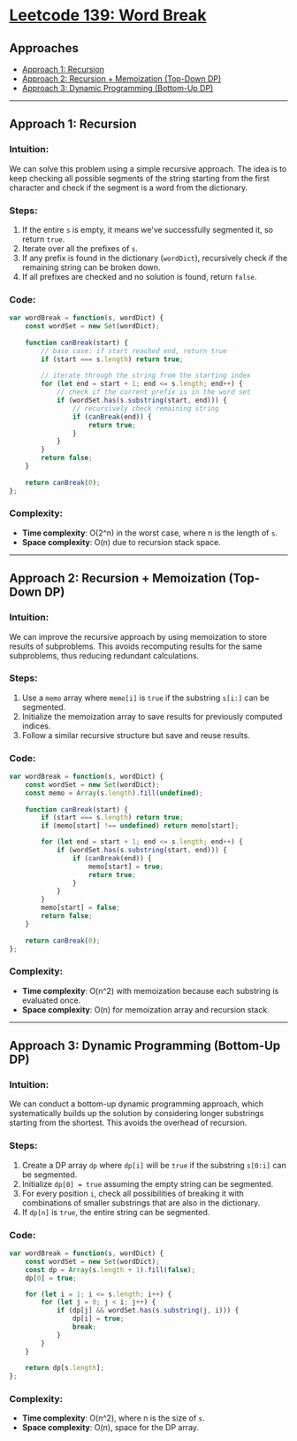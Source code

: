 # [Leetcode 139: Word Break](https://leetcode.com/problems/word-break/)

## Approaches
- [Approach 1: Recursion](#approach-1-recursion)
- [Approach 2: Recursion + Memoization (Top-Down DP)](#approach-2-recursion--memoization-top-down-dp)
- [Approach 3: Dynamic Programming (Bottom-Up DP)](#approach-3-dynamic-programming-bottom-up-dp)

---

## Approach 1: Recursion

### Intuition:
We can solve this problem using a simple recursive approach. The idea is to keep checking all possible segments of the string starting from the first character and check if the segment is a word from the dictionary.

### Steps:
1. If the entire `s` is empty, it means we've successfully segmented it, so return `true`.
2. Iterate over all the prefixes of `s`.
3. If any prefix is found in the dictionary (`wordDict`), recursively check if the remaining string can be broken down.
4. If all prefixes are checked and no solution is found, return `false`.

### Code:

```javascript
var wordBreak = function(s, wordDict) {
    const wordSet = new Set(wordDict);
    
    function canBreak(start) {
        // base case: if start reached end, return true
        if (start === s.length) return true;
        
        // iterate through the string from the starting index
        for (let end = start + 1; end <= s.length; end++) {
            // check if the current prefix is in the word set
            if (wordSet.has(s.substring(start, end))) {
                // recursively check remaining string
                if (canBreak(end)) {
                    return true;
                }
            }
        }
        return false;
    }
    
    return canBreak(0);
};
```

### Complexity:
- **Time complexity**: O(2^n) in the worst case, where n is the length of `s`.
- **Space complexity**: O(n) due to recursion stack space.

---

## Approach 2: Recursion + Memoization (Top-Down DP)

### Intuition:
We can improve the recursive approach by using memoization to store results of subproblems. This avoids recomputing results for the same subproblems, thus reducing redundant calculations.

### Steps:
1. Use a `memo` array where `memo[i]` is `true` if the substring `s[i:]` can be segmented.
2. Initialize the memoization array to save results for previously computed indices.
3. Follow a similar recursive structure but save and reuse results.

### Code:

```javascript
var wordBreak = function(s, wordDict) {
    const wordSet = new Set(wordDict);
    const memo = Array(s.length).fill(undefined);
    
    function canBreak(start) {
        if (start === s.length) return true;
        if (memo[start] !== undefined) return memo[start];

        for (let end = start + 1; end <= s.length; end++) {
            if (wordSet.has(s.substring(start, end))) {
                if (canBreak(end)) {
                    memo[start] = true;
                    return true;
                }
            }
        }
        memo[start] = false;
        return false;
    }
    
    return canBreak(0);
};
```

### Complexity:
- **Time complexity**: O(n^2) with memoization because each substring is evaluated once.
- **Space complexity**: O(n) for memoization array and recursion stack.

---

## Approach 3: Dynamic Programming (Bottom-Up DP)

### Intuition:
We can conduct a bottom-up dynamic programming approach, which systematically builds up the solution by considering longer substrings starting from the shortest. This avoids the overhead of recursion.

### Steps:
1. Create a DP array `dp` where `dp[i]` will be `true` if the substring `s[0:i]` can be segmented.
2. Initialize `dp[0] = true` assuming the empty string can be segmented.
3. For every position `i`, check all possibilities of breaking it with combinations of smaller substrings that are also in the dictionary.
4. If `dp[n]` is `true`, the entire string can be segmented.

### Code:

```javascript
var wordBreak = function(s, wordDict) {
    const wordSet = new Set(wordDict);
    const dp = Array(s.length + 1).fill(false);
    dp[0] = true;

    for (let i = 1; i <= s.length; i++) {
        for (let j = 0; j < i; j++) {
            if (dp[j] && wordSet.has(s.substring(j, i))) {
                dp[i] = true;
                break;
            }
        }
    }
    
    return dp[s.length];
};
```

### Complexity:
- **Time complexity**: O(n^2), where n is the size of `s`.
- **Space complexity**: O(n), space for the DP array.

